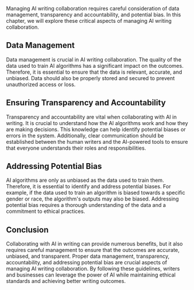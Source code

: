 
Managing AI writing collaboration requires careful consideration of data management, transparency and accountability, and potential bias. In this chapter, we will explore these critical aspects of managing AI writing collaboration.

Data Management
---------------

Data management is crucial in AI writing collaboration. The quality of the data used to train AI algorithms has a significant impact on the outcomes. Therefore, it is essential to ensure that the data is relevant, accurate, and unbiased. Data should also be properly stored and secured to prevent unauthorized access or loss.

Ensuring Transparency and Accountability
----------------------------------------

Transparency and accountability are vital when collaborating with AI in writing. It is crucial to understand how the AI algorithms work and how they are making decisions. This knowledge can help identify potential biases or errors in the system. Additionally, clear communication should be established between the human writers and the AI-powered tools to ensure that everyone understands their roles and responsibilities.

Addressing Potential Bias
-------------------------

AI algorithms are only as unbiased as the data used to train them. Therefore, it is essential to identify and address potential biases. For example, if the data used to train an algorithm is biased towards a specific gender or race, the algorithm's outputs may also be biased. Addressing potential bias requires a thorough understanding of the data and a commitment to ethical practices.

Conclusion
----------

Collaborating with AI in writing can provide numerous benefits, but it also requires careful management to ensure that the outcomes are accurate, unbiased, and transparent. Proper data management, transparency, accountability, and addressing potential bias are crucial aspects of managing AI writing collaboration. By following these guidelines, writers and businesses can leverage the power of AI while maintaining ethical standards and achieving better writing outcomes.
